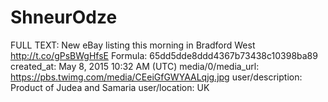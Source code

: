 # ShneurOdze

FULL TEXT: New eBay listing this morning in Bradford West http://t.co/gPsBWgHfsE
Formula: 65dd5dde8ddd4367b73438c10398ba89
created_at: May 8, 2015 10:32 AM (UTC)
media/0/media_url: https://pbs.twimg.com/media/CEeiGfGWYAALqjg.jpg
user/description: Product of Judea and Samaria
user/location: UK